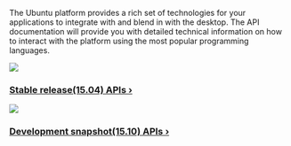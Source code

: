 





The Ubuntu platform provides a rich set of technologies for your applications
to integrate with and blend in with the desktop. The API documentation will
provide you with detailed technical information on how to interact with the
platform using the most popular programming languages.

[ ![](/static/devportal_uploaded/f0a9397f-fd64-42d7-bf8e-0dfd9dcebcad-cms_page_media/46/vervet-origami.png) ](http://developer.ubuntu.com/api/qml/current/)

### [Stable release(15.04) APIs ›](http://developer.ubuntu.com/api/apps/qml/current/)

[ ![](/static/devportal_uploaded/eabdd1e2-c7e8-4846-9d85-a439c4095748-cms_page_media/46/dotted-logo.png) ](http://developer.ubuntu.com/api/qml/development/)

### [Development snapshot(15.10) APIs ›](http://developer.ubuntu.com/api/apps/qml/development/)
